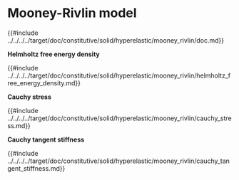 # Mooney-Rivlin model

{{#include ../../../../target/doc/constitutive/solid/hyperelastic/mooney_rivlin/doc.md}}

**Helmholtz free energy density**

{{#include ../../../../target/doc/constitutive/solid/hyperelastic/mooney_rivlin/helmholtz_free_energy_density.md}}

**Cauchy stress**

{{#include ../../../../target/doc/constitutive/solid/hyperelastic/mooney_rivlin/cauchy_stress.md}}

**Cauchy tangent stiffness**

{{#include ../../../../target/doc/constitutive/solid/hyperelastic/mooney_rivlin/cauchy_tangent_stiffness.md}}
